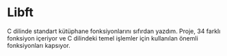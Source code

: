 # Libft
 C dilinde standart kütüphane fonksiyonlarını sıfırdan yazdım. Proje, 34 farklı fonksiyon içeriyor ve C dilindeki temel işlemler için kullanılan önemli fonksiyonları kapsıyor.
